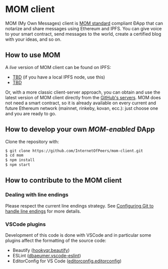 # MOM client

MOM (My Own Messages) client is [MOM standard](https://github.com/InternetOfPeers/mom-spec) compliant ÐApp that can notarize and share messages using Ethereum and IPFS. You can give voice to your smart contract, send messages to the world, create a certified blog with your ideas, and so on.

## How to use MOM

A *live* version of MOM client can be found on IPFS:
- [TBD](#TBD) (if you have a local IPFS node, use this)
- [TBD](#TBD)

Or, with a more classic client-server approach, you can obtain and use the latest version of MOM client directly from the [GitHub's servers](https://internetofpeers.github.io/mom-client). MOM does not need a smart contract, so it is already available on every current and future Ethereum network (mainnet, rinkeby, kovan, ecc.): just choose one and you are ready to go.

## How to develop your own _MOM-enabled_ ÐApp

Clone the repository with:

```bash
$ git clone https://github.com/InternetOfPeers/mom-client.git
$ cd mom
$ npm install
$ npm start
```

## How to contribute to the MOM client

### Dealing with line endings
Please respect the current line endings strategy. See [Configuring Git to handle line endings](https://help.github.com/en/articles/dealing-with-line-endings) for more details.

### VSCode plugins
Development of this code is done with VSCode and in particular some plugins affect the formatting of the source code:
- Beautify ([hookyqr.beautify](https://marketplace.visualstudio.com/items?itemName=HookyQR.beautify))
- ESLint ([dbaeumer.vscode-eslint](https://marketplace.visualstudio.com/items?itemName=dbaeumer.vscode-eslint))
- EditorConfig for VS Code ([editorconfig.editorconfig](https://marketplace.visualstudio.com/items?itemName=EditorConfig.EditorConfig))
